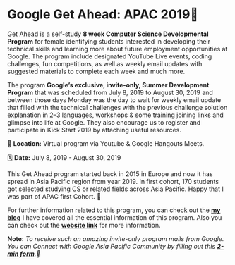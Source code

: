 # Google Get Ahead: APAC 2019🌸

Get Ahead is a self-study **8 week Computer Science Developmental Program** for female identifying students interested in developing their technical skills and learning more about future employment opportunities at Google. The program include designated YouTube Live events, coding challenges, fun competitions, as well as weekly email updates with suggested materials to complete each week and much more.

The program **Google’s exclusive, invite-only, Summer Development Program** that was scheduled from July 8, 2019 to August 30, 2019 and between those days Monday was the day to wait for weekly email update that filled with the technical challenges with the previous challenge solution explanation in 2–3 languages, workshops & some training joining links and glimpse into life at Google. They also encourage us to register and participate in Kick Start 2019 by attaching useful resources.

📍 **Location:** Virtual program via Youtube & Google Hangouts Meets.

🗓  **Date:** July 8, 2019 - August 30, 2019

This Get Ahead program started back in 2015 in Europe and now it has spread in Asia Pacific region from year 2019. In first cohort, 170 students got selected studying CS or related fields across Asia Pacific. Happy that I was part of APAC first Cohort. 🎊

For further information related to this program, you can check out the **[my blog](https://medium.com/@archanaserver/google-get-ahead-apac-experience-growwithgoogle-%EF%B8%8F-e1c3ee88058b)** I have covered all the essential information of this program. Also you can check out the **[website link](https://events.withgoogle.com/get-ahead-apac-2019/#content)** for more information.

**Note:** *To receive such an amazing invite-only program mails from Google. You can Connect with Google Asia Pacific Community by filling out this **[2-min form](https://docs.google.com/forms/d/e/1FAIpQLScqXrVopU6t63GdRQI9LpaWfzDHiNaIJGbazhSRj-0WPT3cVQ/alreadyresponded)**.📌*
